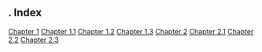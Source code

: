 .
**Index**
---
[Chapter 1](Chpt_1.md)
[Chapter 1.1](Chpt_1.1.md)
[Chapter 1.2](Chpt_1.2.md)
[Chapter 1.3](Chpt_1.3.md)
[Chapter 2](Chpt_2.md)
[Chapter 2.1](Chpt_2.1.md)
[Chapter 2.2](Chpt_2.2.md)
[Chapter 2.3](Chpt_2.3.md)